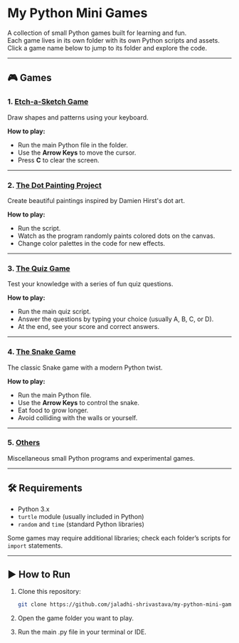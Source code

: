 # My Python Mini Games

A collection of small Python games built for learning and fun.  
Each game lives in its own folder with its own Python scripts and assets.  
Click a game name below to jump to its folder and explore the code.

---

## 🎮 Games

### 1. [Etch-a-Sketch Game](Etch-a-Sketch%20Game)
Draw shapes and patterns using your keyboard.

**How to play:**
- Run the main Python file in the folder.
- Use the **Arrow Keys** to move the cursor.
- Press **C** to clear the screen.

---

### 2. [The Dot Painting Project](The%20Dot%20Painting%20Project)
Create beautiful paintings inspired by Damien Hirst's dot art.

**How to play:**
- Run the script.
- Watch as the program randomly paints colored dots on the canvas.
- Change color palettes in the code for new effects.

---

### 3. [The Quiz Game](The%20Quiz%20Game)
Test your knowledge with a series of fun quiz questions.

**How to play:**
- Run the main quiz script.
- Answer the questions by typing your choice (usually A, B, C, or D).
- At the end, see your score and correct answers.

---

### 4. [The Snake Game](The%20Snake%20Game)
The classic Snake game with a modern Python twist.

**How to play:**
- Run the main Python file.
- Use the **Arrow Keys** to control the snake.
- Eat food to grow longer.
- Avoid colliding with the walls or yourself.

---

### 5. [Others](Others)
Miscellaneous small Python programs and experimental games.

---

## 🛠 Requirements
- Python 3.x
- `turtle` module (usually included in Python)
- `random` and `time` (standard Python libraries)

Some games may require additional libraries; check each folder’s scripts for `import` statements.

---

## ▶️ How to Run
1. Clone this repository:
   ```bash
   git clone https://github.com/jaladhi-shrivastava/my-python-mini-games.git
2. Open the game folder you want to play.

3. Run the main .py file in your terminal or IDE.

